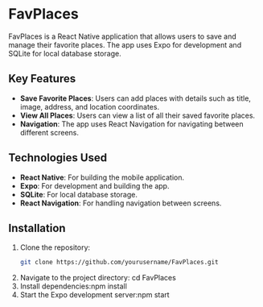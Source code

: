 # FavPlaces

FavPlaces is a React Native application that allows users to save and manage their favorite places. The app uses Expo for development and SQLite for local database storage.

## Key Features

- **Save Favorite Places**: Users can add places with details such as title, image, address, and location coordinates.
- **View All Places**: Users can view a list of all their saved favorite places.
- **Navigation**: The app uses React Navigation for navigating between different screens.

## Technologies Used

- **React Native**: For building the mobile application.
- **Expo**: For development and building the app.
- **SQLite**: For local database storage.
- **React Navigation**: For handling navigation between screens.

## Installation

1. Clone the repository:
   ```bash
   git clone https://github.com/yourusername/FavPlaces.git
   ```
2. Navigate to the project directory: cd FavPlaces
3. Install dependencies:npm install
4. Start the Expo development server:npm start
